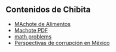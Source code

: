## Contenidos de Chibita
 
- [MAchote de Alimentos](Controversia_del_Orden_Familiar_Alimentos.md)
- [Machote PDF](https://github.com/chibita0999/chibita0999.github.io/blob/main/Controversia%20del%20Orden%20Familiar%20Alimentos.pdf)
- [math problems](https://chibita0999.github.io/math-problems/)
- [Perspectivas de corrupción en México](corrupción/Perspectivas_de_la_corrupcion_en_Mexico.md)
